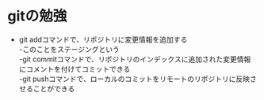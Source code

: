 # gitの勉強
- git addコマンドで、リポジトリに変更情報を追加する  
-このことをステージングという  
-git commitコマンドで、リポジトリのインデックスに追加された変更情報にコメントを付けてコミットできる  
-git pushコマンドで、ローカルのコミットをリモートのリポジトリに反映させることができる  

